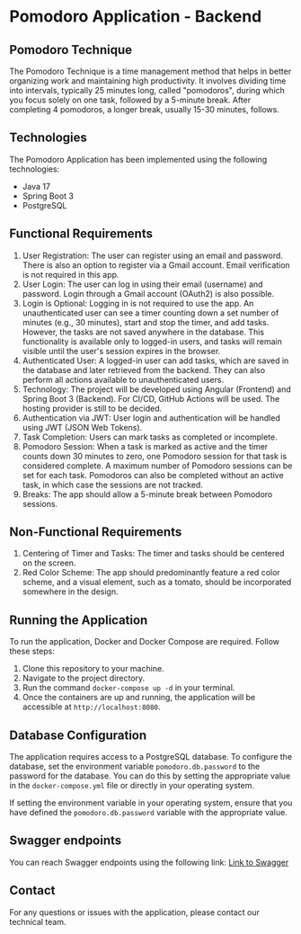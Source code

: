 # Pomodoro Application - Backend

## Pomodoro Technique

The Pomodoro Technique is a time management method that helps in better organizing work and maintaining high productivity. It involves dividing time into intervals, typically 25 minutes long, called "pomodoros", during which you focus solely on one task, followed by a 5-minute break. After completing 4 pomodoros, a longer break, usually 15-30 minutes, follows.

## Technologies

The Pomodoro Application has been implemented using the following technologies:

- Java 17
- Spring Boot 3
- PostgreSQL

## Functional Requirements
1. User Registration: The user can register using an email and password. There is also an option to register via a Gmail account. Email verification is not required in this app.
2. User Login: The user can log in using their email (username) and password. Login through a Gmail account (OAuth2) is also possible.
3. Login is Optional: Logging in is not required to use the app. An unauthenticated user can see a timer counting down a set number of minutes (e.g., 30 minutes), start and stop the timer, and add tasks. However, the tasks are not saved anywhere in the database. This functionality is available only to logged-in users, and tasks will remain visible until the user's session expires in the browser.
4. Authenticated User: A logged-in user can add tasks, which are saved in the database and later retrieved from the backend. They can also perform all actions available to unauthenticated users.
5. Technology: The project will be developed using Angular (Frontend) and Spring Boot 3 (Backend). For CI/CD, GitHub Actions will be used. The hosting provider is still to be decided.
6. Authentication via JWT: User login and authentication will be handled using JWT (JSON Web Tokens).
7. Task Completion: Users can mark tasks as completed or incomplete.
8. Pomodoro Session: When a task is marked as active and the timer counts down 30 minutes to zero, one Pomodoro session for that task is considered complete. A maximum number of Pomodoro sessions can be set for each task. Pomodoros can also be completed without an active task, in which case the sessions are not tracked.
9. Breaks: The app should allow a 5-minute break between Pomodoro sessions.
## Non-Functional Requirements
1. Centering of Timer and Tasks: The timer and tasks should be centered on the screen.
2. Red Color Scheme: The app should predominantly feature a red color scheme, and a visual element, such as a tomato, should be incorporated somewhere in the design.

## Running the Application

To run the application, Docker and Docker Compose are required. Follow these steps:

1. Clone this repository to your machine.
2. Navigate to the project directory.
3. Run the command `docker-compose up -d` in your terminal.
4. Once the containers are up and running, the application will be accessible at `http://localhost:8080`.

## Database Configuration

The application requires access to a PostgreSQL database. To configure the database, set the environment variable `pomodoro.db.password` to the password for the database. You can do this by setting the appropriate value in the `docker-compose.yml` file or directly in your operating system.

If setting the environment variable in your operating system, ensure that you have defined the `pomodoro.db.password` variable with the appropriate value.

## Swagger endpoints

You can reach Swagger endpoints using the following link:
[Link to Swagger](localhost:8080/swagger-ui.html)

## Contact

For any questions or issues with the application, please contact our technical team.